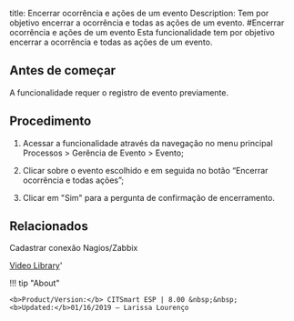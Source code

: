 title: Encerrar ocorrência e ações de um evento
Description: Tem por objetivo encerrar a ocorrência e todas as ações de um evento.
#Encerrar ocorrência e ações de um evento
Esta funcionalidade tem por objetivo encerrar a ocorrência e todas as ações de um evento.

Antes de começar
----------------

A funcionalidade requer o registro de evento previamente.

Procedimento
------------

1.  Acessar a funcionalidade através da navegação no menu principal Processos \>
    Gerência de Evento \> Evento;

2.  Clicar sobre o evento escolhido e em seguida no botão “Encerrar ocorrência e
    todas ações”;

3.  Clicar em "Sim" para a pergunta de confirmação de encerramento.

Relacionados
------------

Cadastrar conexão Nagios/Zabbix

<i class='fa fa-youtube-play  fa-2x' style='color:#97ce17;vertical-align: middle;'> </i> [Video Library](https://www.youtube.com/playlist?list=PLB5qK2uzf2RNrFw2L_38FJbcLKv44S4fs)'

!!! tip "About"

    <b>Product/Version:</b> CITSmart ESP | 8.00 &nbsp;&nbsp;
    <b>Updated:</b>01/16/2019 – Larissa Lourenço
